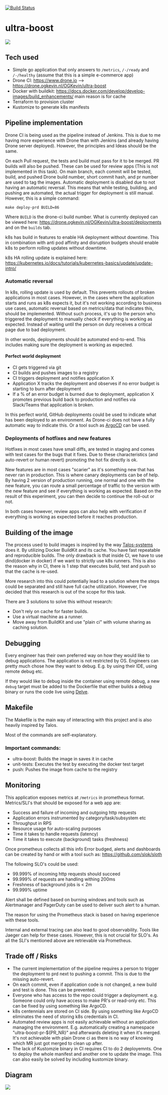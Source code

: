 [![Build Status](https://drone.ogkevin.nl/api/badges/OGKevin/ultra-boost/status.svg?ref=refs/heads/main)](https://drone.ogkevin.nl/OGKevin/ultra-boost)

# ultra-boost

![](https://www.nicekicks.com/files/2017/04/image2-3.jpg)

## Tech used

* Simple go application that only answers to `/metrics`, 
  `/-/ready` and `/-/healthy` (assume that this is a simple e-commerce app)
* Drone CI: https://www.drone.io --> https://drone.ogkevin.nl/OGKevin/ultra-boost
* Docker with buildkit: https://docs.docker.com/develop/develop-images/build_enhancements/ main reason is for cache
* Terraform to provision cluster
* Kustomize to generate k8s manifests

## Pipeline implementation

Drone CI is being used as the pipeline instead of Jenkins. This is due to me having more
experience with Drone than with Jenkins (and already having Drone server deployed). 
However, the principles and Ideas should be the same.

On each Pull request, the tests and build must pass for it to be merged.
PR builds will also be pushed. These can be used for review apps (This is not 
implemented in this task).
On main branch, each commit will be tested, build, and pushed
Drone build number, short commit hash, and pr number are used to tag the images.
Automatic deployment is disabled due to not having an automatic reversal.
This means that while testing, building, and pushing are automated,
the actual trigger for deployment is still manual.
However, this is a simple command:

```
make deploy-prd BUILD=86
```

Where `BUILD` is the drone-ci build number. What is currently deployed can be viewed
here: https://drone.ogkevin.nl/OGKevin/ultra-boost/deployments and on the `builds` tab.

k8s has build in features to enable HA deployment without downtime.
This in combination with anti pod affinity and disruption budgets
should enable k8s to perform rolling updates without downtime.

k8s HA rolling update is explained here: https://kubernetes.io/docs/tutorials/kubernetes-basics/update/update-intro/

### Automatic reversal

In k8s, rolling update is used by default. This prevents rollouts of broken applications in most cases.
However, in the cases where the application starts and runs as k8s expects it, but it's not working
according to business use cases, automatic reversal based on metrics/data that indicates this, should be implemented.
Without such process, it's up to the person who triggered the deployment to manually check if everything
is working as expected. Instead of waiting until the person on duty receives a critical page due to bad deployment.

In other words, deployments should be automated end-to-end. This includes making sure the deployment is working as
expected.

#### Perfect world deployment

* CI gets triggered via git
* CI builds and pushes images to a registry
* CI triggers deployment and notifies application X
* Application X tracks the deployment and observes if no error budget is starting to burn after deployment
* If a % of an error budget is burned due to deployment, application X promotes previous build back to production
  and notifies via Slack/Teams that application is broken.

In this perfect world, GitHub deployments could be used to indicate what has been deployed to an environment.
As Drone-ci does not have a fully automatic way to indicate this. Or a tool such as
[ArgoCD](https://argoproj.github.io/argo-cd/) can be used.

### Deployments of hotfixes and new features

Hotfixes in most cases have small diffs, are tested in staging and comes with test cases for the bugs that it fixes.
Due to these characteristics (and auto-revert or human revert) promoting the hot fix directly is ok.

New features are in most cases "scarier" as it's something new that has never ran in production. This is where
canary deployments can be of help. By having 2 version of production running, one normal and one with the new feature,
you can route a small percentage of traffic to the version with the new feature and see if everything is
working as expected. Based on the result of this experiment, you can then decide to continue the roll-out or not.

In both cases however, review apps can also help with verification if everything is working as expected
before it reaches production.

## Building of the image

The process used to build images is inspired by the way [Talos-systems](https://github.com/talos-systems/talos) does it.
By utilizing Docker BuildKit and its cache. You have fast repeatable and reproducible builds.
The only drawback is that inside CI, we have to use dind(docker in docker) if we want to strictly use k8s runners.
This is also the reason why in CI, there is 1 step that executes build, test and push so that the cache is re-used.

More research into this could potentially lead to a solution where the steps
could be separated and still have full cache utilization.
However, I've decided that this research is out of the scope for this task.

There are 3 solutions to solve this without research:
* Don't rely on cache for faster builds.
* Use a virtual machine as a runner.
* Move away from BuildKit and use "plain ci" with volume sharing as caching solution.

## Debugging

Every engineer has their own preferred way on how they would like to debug applications. The application is
not restricted by OS. Engineers can pretty much chose how they want to debug.
E.g. by using their IDE, using remote debug etc.

If they would like to debug inside the container using remote debug, a new `debug` target must be added to
the Dockerfile that either builds a debug binary or runs the code live using [Delve](https://github.com/go-delve/delve).

## Makefile

The Makefile is the main way of interacting with this project and is also heavily inspired by Talos.

Most of the commands are self-explanatory.

### Important commands:

* ultra-boost: Builds the image in saves it in cache
* unit-tests: Executes the test by executing the docker test target
* push: Pushes the image from cache to the registry

## Monitoring

This application exposes metrics at `/metrics` in prometheus format. Metrics/SLI's that
should be exposed for a web app are:
* Success and failure of incoming and outgoing http requests
* Application errors instrumented by category/task/subsystem etc
* Throughput in RPS
* Resource usage for auto-scaling purposes
* Time it takes to handle requests (latency)
* Time it takes to execute (background) tasks (freshness)

Once prometheus collects all this info Error budged, alerts and dashboards can be
created by hand or with a tool such as: https://github.com/slok/sloth

The following SLO's could be used:
* 99.999% of incoming http requests should succeed
* 99.999% of requests are handling withing 200ms
* Freshness of background jobs is < 2m
* 99.999% uptime

Alert shall be defined based on burning windows and tools such as
Alertmanager and PagerDuty can be used to deliver such alert to a human.

The reason for using the Prometheus stack is based on having experience with
these tools.

Internal and external tracing can also lead to good observability. Tools like
Jaeger can help for these cases. However, this is not crucial for SLO's. As
all the SLI's mentioned above are retrievable via Prometheus.

## Trade off / Risks

* The current implementation of the pipeline requires a person to trigger the deployment to prd next to pushing a commit. 
  This is due to the missing auto-revert.
* On each commit, even if application code is not changed, a new build and test is done. This can be prevented.
* Everyone who has access to the repo could trigger a deployment. e.g. Someone could only have access to make PR's 
  or read-only etc. This can be fixed by using something like ArgoCD.
* k8s centennials are stored on CI side. By using something like ArgoCD eliminates the need of storing k8s credentials 
  in CI.
* Automated review apps is not easily achievable without an application managing the environment. E.g. automatically 
  creating a namespace "ultra-boost-pr-${PR_NR}" and afterwards deleting it when it's merged. It's not achievable with
  plain Drone ci as there is no way of knowing which MR just got merged to clean up after.
* The lack of Kustomzie binary in CI requires CI to do 2 deployemnts. One to deploy the whole manifest
  and another one to update the image. This can also easily be solved by including kustomize binary.

## Diagram

![](./docs/diagram.png)
